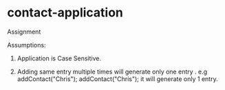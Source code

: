 # contact-application
Assignment

Assumptions:
1. Application is Case Sensitive.

2. Adding same entry multiple times will generate only one entry .
e.g
addContact("Chris");
addContact("Chris");
it will generate only 1 entry.

